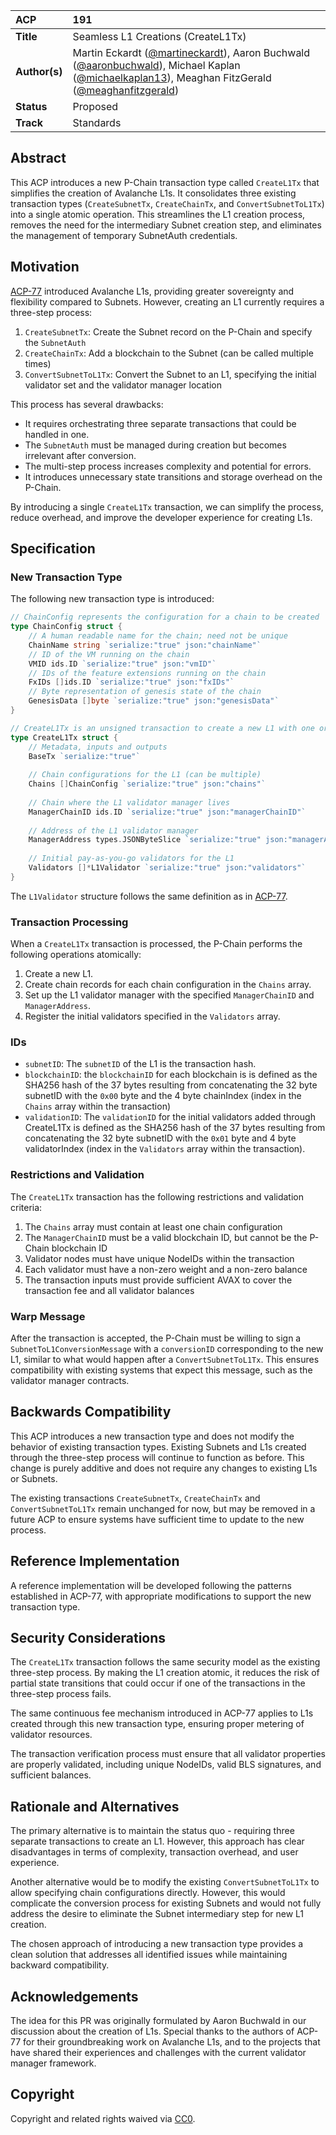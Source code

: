 | ACP | 191 |
| :- | :- |
| **Title** | Seamless L1 Creations (CreateL1Tx) |
| **Author(s)** | Martin Eckardt ([@martineckardt](https://github.com/martineckardt)), Aaron Buchwald ([@aaronbuchwald](https://github.com/aaronbuchwald)), Michael Kaplan ([@michaelkaplan13](https://github.com/michaelkaplan13)), Meaghan FitzGerald ([@meaghanfitzgerald](https://github.com/meaghanfitzgerald)) |
| **Status** | Proposed |
| **Track** | Standards |

## Abstract

This ACP introduces a new P-Chain transaction type called `CreateL1Tx` that simplifies the creation of Avalanche L1s. It consolidates three existing transaction types (`CreateSubnetTx`, `CreateChainTx`, and `ConvertSubnetToL1Tx`) into a single atomic operation. This streamlines the L1 creation process, removes the need for the intermediary Subnet creation step, and eliminates the management of temporary SubnetAuth credentials.

## Motivation

[ACP-77](../77-reinventing-subnets/README.md) introduced Avalanche L1s, providing greater sovereignty and flexibility compared to Subnets. However, creating an L1 currently requires a three-step process:

1. `CreateSubnetTx`: Create the Subnet record on the P-Chain and specify the `SubnetAuth `
2. `CreateChainTx`: Add a blockchain to the Subnet (can be called multiple times)  
3. `ConvertSubnetToL1Tx`: Convert the Subnet to an L1, specifying the initial validator set and the validator manager location

This process has several drawbacks:

* It requires orchestrating three separate transactions that could be handled in one.
* The `SubnetAuth` must be managed during creation but becomes irrelevant after conversion.
* The multi-step process increases complexity and potential for errors.
* It introduces unnecessary state transitions and storage overhead on the P-Chain.

By introducing a single `CreateL1Tx` transaction, we can simplify the process, reduce overhead, and improve the developer experience for creating L1s.

## **Specification**

### New Transaction Type

The following new transaction type is introduced:

```go
// ChainConfig represents the configuration for a chain to be created
type ChainConfig struct {
    // A human readable name for the chain; need not be unique
    ChainName string `serialize:"true" json:"chainName"`
    // ID of the VM running on the chain
    VMID ids.ID `serialize:"true" json:"vmID"`
    // IDs of the feature extensions running on the chain
    FxIDs []ids.ID `serialize:"true" json:"fxIDs"`
    // Byte representation of genesis state of the chain
    GenesisData []byte `serialize:"true" json:"genesisData"`
}

// CreateL1Tx is an unsigned transaction to create a new L1 with one or more chains
type CreateL1Tx struct {
    // Metadata, inputs and outputs
    BaseTx `serialize:"true"`
    
    // Chain configurations for the L1 (can be multiple)
    Chains []ChainConfig `serialize:"true" json:"chains"`
    
    // Chain where the L1 validator manager lives
    ManagerChainID ids.ID `serialize:"true" json:"managerChainID"`
    
    // Address of the L1 validator manager
    ManagerAddress types.JSONByteSlice `serialize:"true" json:"managerAddress"`
    
    // Initial pay-as-you-go validators for the L1
    Validators []*L1Validator `serialize:"true" json:"validators"`
}
```

The `L1Validator` structure follows the same definition as in [ACP-77](../77-reinventing-subnets/README.md#convertsubnettol1tx).

### Transaction Processing

When a `CreateL1Tx` transaction is processed, the P-Chain performs the following operations atomically:

1. Create a new L1.
2. Create chain records for each chain configuration in the `Chains` array.  
3. Set up the L1 validator manager with the specified `ManagerChainID` and `ManagerAddress`.  
4. Register the initial validators specified in the `Validators` array.

### IDs

* `subnetID`: The `subnetID` of the L1 is the transaction hash.
* `blockchainID`: the `blockchainID` for each blockchain is is defined as the SHA256 hash of the 37 bytes resulting from concatenating the 32 byte subnetID with the `0x00` byte and the 4 byte chainIndex (index in the `Chains` array within the transaction)
* `validationID`: The `validationID` for the initial validators added through CreateL1Tx is defined as the SHA256 hash of the 37 bytes resulting from concatenating the 32 byte subnetID with the `0x01` byte and 4 byte validatorIndex (index in the `Validators` array within the transaction).

### Restrictions and Validation

The `CreateL1Tx` transaction has the following restrictions and validation criteria:

1. The `Chains` array must contain at least one chain configuration  
2. The `ManagerChainID` must be a valid blockchain ID, but cannot be the P-Chain blockchain ID 
3. Validator nodes must have unique NodeIDs within the transaction  
4. Each validator must have a non-zero weight and a non-zero balance  
5. The transaction inputs must provide sufficient AVAX to cover the transaction fee and all validator balances

### Warp Message

After the transaction is accepted, the P-Chain must be willing to sign a `SubnetToL1ConversionMessage` with a `conversionID` corresponding to the new L1, similar to what would happen after a `ConvertSubnetToL1Tx`. This ensures compatibility with existing systems that expect this message, such as the validator manager contracts.

## Backwards Compatibility

This ACP introduces a new transaction type and does not modify the behavior of existing transaction types. Existing Subnets and L1s created through the three-step process will continue to function as before. This change is purely additive and does not require any changes to existing L1s or Subnets.

The existing transactions `CreateSubnetTx`, `CreateChainTx` and `ConvertSubnetToL1Tx` remain unchanged for now, but may be removed in a future ACP to ensure systems have sufficient time to update to the new process.

## Reference Implementation

A reference implementation will be developed following the patterns established in ACP-77, with appropriate modifications to support the new transaction type.

## Security Considerations

The `CreateL1Tx` transaction follows the same security model as the existing three-step process. By making the L1 creation atomic, it reduces the risk of partial state transitions that could occur if one of the transactions in the three-step process fails.

The same continuous fee mechanism introduced in ACP-77 applies to L1s created through this new transaction type, ensuring proper metering of validator resources.

The transaction verification process must ensure that all validator properties are properly validated, including unique NodeIDs, valid BLS signatures, and sufficient balances.

## Rationale and Alternatives

The primary alternative is to maintain the status quo \- requiring three separate transactions to create an L1. However, this approach has clear disadvantages in terms of complexity, transaction overhead, and user experience.

Another alternative would be to modify the existing `ConvertSubnetToL1Tx` to allow specifying chain configurations directly. However, this would complicate the conversion process for existing Subnets and would not fully address the desire to eliminate the Subnet intermediary step for new L1 creation.

The chosen approach of introducing a new transaction type provides a clean solution that addresses all identified issues while maintaining backward compatibility.

## Acknowledgements

The idea for this PR was originally formulated by Aaron Buchwald in our discussion about the creation of L1s. Special thanks to the authors of ACP-77 for their groundbreaking work on Avalanche L1s, and to the projects that have shared their experiences and challenges with the current validator manager framework.

## Copyright

Copyright and related rights waived via [CC0](https://creativecommons.org/publicdomain/zero/1.0/).
